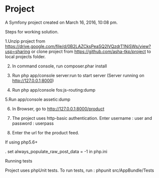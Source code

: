 Project
=======

A Symfony project created on March 16, 2016, 10:08 pm.

Steps for working solution.

1.Unzip project from https://drive.google.com/file/d/0B2LAZCksPeaSQ2lVQzdrT1NiSWs/view?usp=sharing
 or clone project from https://github.com/asha-tkp/project to local projects folder.
 
2. In command console, run composer.phar install

3. Run php app/console server:run to start server	(Server running on http://127.0.0.1:8000)

4. Run php app/console fos:js-routing:dump

5.Run app/console assetic:dump 

6. In Browser, go to http://127.0.0.1:8000/product

7. The project uses http-basic authentication. Enter username : user and password : userpass

8. Enter the url for the product feed.

If using php5.6+

. set always_populate_raw_post_data = -1 in php.ini

Running tests

Project uses phpUnit tests.
To run tests,  run :  phpunit src/AppBundle/Tests
